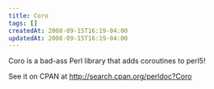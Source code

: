 ```yaml
---
title: Coro
tags: []
createdAt: 2008-09-15T16:19-04:00
updatedAt: 2008-09-15T16:19-04:00
---
```


Coro is a bad-ass Perl library that adds coroutines to perl5!

See it on CPAN at http://search.cpan.org/perldoc?Coro

